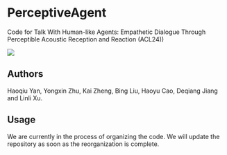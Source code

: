 # PerceptiveAgent
Code for Talk With Human-like Agents: Empathetic Dialogue Through Perceptible Acoustic Reception and Reaction (ACL24))

![](https://github.com/Haoqiu-Yan/PerceptiveAgent/blob/main/PerceptiveAgent.jpg)

## Authors
Haoqiu Yan, Yongxin Zhu, Kai Zheng, Bing Liu, Haoyu Cao, Deqiang Jiang and Linli Xu.

## Usage

We are currently in the process of organizing the code. We will update the repository as soon as the reorganization is complete.
